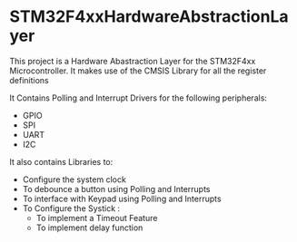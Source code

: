 # STM32F4xxHardwareAbstractionLayer

 This project is a Hardware Abastraction Layer for the STM32F4xx Microcontroller.
 It makes use of the CMSIS Library for all the register definitions 

 It Contains Polling and Interrupt Drivers for the following peripherals:
 * GPIO
 * SPI
 * UART
 * I2C

It also contains Libraries to:
* Configure the system clock
* To debounce a button using Polling and Interrupts
* To interface with Keypad using Polling and Interrupts
* To Configure the Systick :
   * To implement a Timeout Feature
   * To implement delay function
